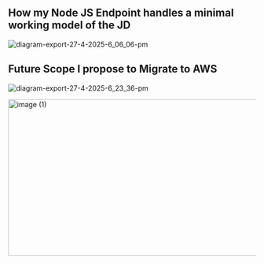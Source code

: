 ## How my Node JS Endpoint handles a minimal working model of the JD
![diagram-export-27-4-2025-6_06_06-pm](https://github.com/user-attachments/assets/5d399335-e5af-4239-acc0-af6695ce5ce2)

## Future Scope I propose to Migrate to AWS
![diagram-export-27-4-2025-6_23_36-pm](https://github.com/user-attachments/assets/81842fba-f3f9-4be3-85e7-953e73144530)

<img width="577" height="318" alt="image (1)" src="https://github.com/user-attachments/assets/3f2ad757-925e-4bf2-bdef-1939fea7b2f9" />
